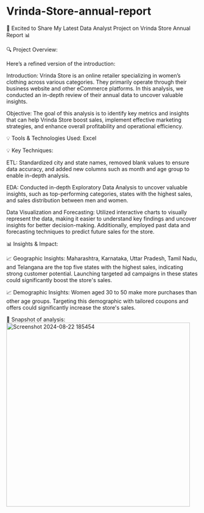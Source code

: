 # Vrinda-Store-annual-report

🚀 Excited to Share My Latest Data Analyst Project on Vrinda Store Annual Report 📊 



🔍 Project Overview:

Here’s a refined version of the introduction:



Introduction: Vrinda Store is an online retailer specializing in women’s clothing across various categories. They primarily operate through their business website and other eCommerce platforms. In this analysis, we conducted an in-depth review of their annual data to uncover valuable insights.



Objective: The goal of this analysis is to identify key metrics and insights that can help Vrinda Store boost sales, implement effective marketing strategies, and enhance overall profitability and operational efficiency.



💡 Tools & Technologies Used: Excel





💡 Key Techniques:



ETL: Standardized city and state names, removed blank values to ensure data accuracy, and added new columns such as month and age group to enable in-depth analysis.



EDA: Conducted in-depth Exploratory Data Analysis to uncover valuable insights, such as top-performing categories, states with the highest sales, and sales distribution between men and women.



Data Visualization and Forecasting: Utilized interactive charts to visually represent the data, making it easier to understand key findings and uncover insights for better decision-making.  Additionally, employed past data and forecasting techniques to predict future sales for the store.



📊 Insights & Impact:



📈 Geographic Insights: Maharashtra, Karnataka, Uttar Pradesh, Tamil Nadu, and Telangana are the top five states with the highest sales, indicating strong customer potential. Launching targeted ad campaigns in these states could significantly boost the store's sales.



📈 Demographic Insights: Women aged 30 to 50 make more purchases than other age groups. Targeting this demographic with tailored coupons and offers could significantly increase the store's sales.



📸 Snapshot of analysis:
<img width="482" alt="Screenshot 2024-08-22 185454" src="https://github.com/user-attachments/assets/6a601cba-296c-45d1-bef7-21242f5fef84">
